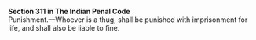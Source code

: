 **Section 311 in The Indian Penal Code**</br>
Punishment.—Whoever is a thug, shall be punished with imprisonment for life, and shall also be liable to fine.
